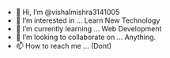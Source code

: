 - 👋 Hi, I’m @vishalmishra3141005
- 👀 I’m interested in ... Learn New Technology
- 🌱 I’m currently learning ... Web Development
- 💞️ I’m looking to collaborate on ... Anything.
- 📫 How to reach me ... (Dont)

<!---
vishalmishra3141005/vishalmishra3141005 is a ✨ special ✨ repository because its `README.md` (this file) appears on your GitHub profile.
You can click the Preview link to take a look at your changes.
--->
